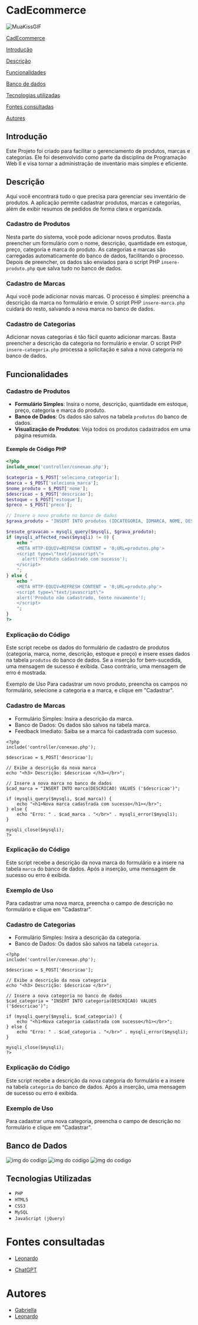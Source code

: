 # CadEcommerce

![MuaKissGIF](https://github.com/user-attachments/assets/6062db80-b97e-4eb2-b265-8f6b2d8293d0)


[CadEcommerce](#cadecommerce)

[Introdução](#introdu%C3%A7%C3%A3o)

[Descrição](#descri%C3%A7%C3%A3o)

[Funcionalidades](#funcionalidades)

[Banco de dados](#banco-de-dados)

[Tecnologias utilizadas](#tecnologias-utilizadas)

[Fontes consultadas](#fontes-consultadas)

[Autores](#autores)

## Introdução
Este Projeto foi criado para facilitar o gerenciamento de produtos, marcas e categorias. Ele foi desenvolvido como parte da disciplina de Programação Web II e visa tornar a administração de inventário mais simples e eficiente.

## Descrição
Aqui você encontrará tudo o que precisa para gerenciar seu inventário de produtos. A aplicação permite cadastrar produtos, marcas e categorias, além de exibir resumos de pedidos de forma clara e organizada.

### Cadastro de Produtos
Nesta parte do sistema, você pode adicionar novos produtos. Basta preencher um formulário com o nome, descrição, quantidade em estoque, preço, categoria e marca do produto. As categorias e marcas são carregadas automaticamente do banco de dados, facilitando o processo. Depois de preencher, os dados são enviados para o script PHP ``insere-produto.php`` que salva tudo no banco de dados.

### Cadastro de Marcas
Aqui você pode adicionar novas marcas. O processo é simples: preencha a descrição da marca no formulário e envie. O script PHP ``insere-marca.php`` cuidará do resto, salvando a nova marca no banco de dados.

### Cadastro de Categorias
Adicionar novas categorias é tão fácil quanto adicionar marcas. Basta preencher a descrição da categoria no formulário e enviar. O script PHP ``insere-categoria.php`` processa a solicitação e salva a nova categoria no banco de dados.

## Funcionalidades

### Cadastro de Produtos
- **Formulário Simples**: Insira o nome, descrição, quantidade em estoque, preço, categoria e marca do produto.
- **Banco de Dados**: Os dados são salvos na tabela `produtos` do banco de dados.
- **Visualização de Produtos**: Veja todos os produtos cadastrados em uma página resumida.

#### Exemplo de Código PHP
```php
<?php
include_once('controller/conexao.php');

$categoria = $_POST['seleciona_categoria'];
$marca = $_POST['seleciona_marca'];
$nome_produto = $_POST['nome'];
$descricao = $_POST['descricao'];
$estoque = $_POST['estoque'];
$preco = $_POST['preco'];

// Insere o novo produto no banco de dados
$grava_produto = "INSERT INTO produtos (IDCATEGORIA, IDMARCA, NOME, DESCRICAO, ESTOQUE, PRECO) VALUES ('$categoria', '$marca', '$nome_produto', '$descricao', '$estoque', '$preco')";

$resute_gravacao = mysqli_query($mysqli, $grava_produto);
if (mysqli_affected_rows($mysqli) != 0) {
    echo "
    <META HTTP-EQUIV=REFRESH CONTENT = '0;URL=produtos.php'>
    <script type=\"text/javascript\">
      alert('Produto cadastrado com sucesso');
    </script>
    ";
} else {
    echo "
    <META HTTP-EQUIV=REFRESH CONTENT = '0;URL=produto.php'>
    <script type=\"text/javascript\">
    alert('Produto não cadastrado, tente novamente');
    </script>
    ";
}
?>
```
### Explicação do Código
Este script recebe os dados do formulário de cadastro de produtos (categoria, marca, nome, descrição, estoque e preço) e insere esses dados na tabela ``produtos`` do banco de dados. Se a inserção for bem-sucedida, uma mensagem de sucesso é exibida. Caso contrário, uma mensagem de erro é mostrada.

Exemplo de Uso
Para cadastrar um novo produto, preencha os campos no formulário, selecione a categoria e a marca, e clique em "Cadastrar".

### Cadastro de Marcas
- Formulário Simples: Insira a descrição da marca.
- Banco de Dados: Os dados são salvos na tabela marca.
- Feedback Imediato: Saiba se a marca foi cadastrada com sucesso.
```
<?php
include('controller/conexao.php');

$descricao = $_POST['descricao'];

// Exibe a descrição da nova marca
echo "<h3> Descrição: $descricao </h3></br>";

// Insere a nova marca no banco de dados
$cad_marca = "INSERT INTO marca(DESCRICAO) VALUES ('$descricao')";

if (mysqli_query($mysqli, $cad_marca)) {
    echo "<h1>Nova marca cadastrada com sucesso</h1></br>";
} else {
    echo "Erro: " . $cad_marca . "</br>" . mysqli_error($mysqli);
}

mysqli_close($mysqli);
?>

```
### Explicação do Código
Este script recebe a descrição da nova marca do formulário e a insere na tabela ``marca`` do banco de dados. Após a inserção, uma mensagem de sucesso ou erro é exibida.

### Exemplo de Uso
Para cadastrar uma nova marca, preencha o campo de descrição no formulário e clique em "Cadastrar".

### Cadastro de Categorias
- Formulário Simples: Insira a descrição da categoria.
- Banco de Dados: Os dados são salvos na tabela ``categoria``.
```
<?php
include('controller/conexao.php');

$descricao = $_POST['descricao'];

// Exibe a descrição da nova categoria
echo "<h3> Descrição: $descricao </br>";

// Insere a nova categoria no banco de dados
$cad_categoria = "INSERT INTO categoria(DESCRICAO) VALUES ('$descricao')";

if (mysqli_query($mysqli, $cad_categoria)) {
    echo "<h1>Nova categoria cadastrada com sucesso</h1></br>";
} else {
    echo "Erro: " . $cad_categoria . "</br>" . mysqli_error($mysqli);
}

mysqli_close($mysqli);
?>

```
### Explicação do Código
Este script recebe a descrição da nova categoria do formulário e a insere na tabela ``categoria`` do banco de dados. Após a inserção, uma mensagem de sucesso ou erro é exibida.

### Exemplo de Uso
Para cadastrar uma nova categoria, preencha o campo de descrição no formulário e clique em "Cadastrar".

## Banco de Dados

![img do codigo](img3.png)
![img do codigo](img.png.png)
![img do codigo](img.2.png)

## Tecnologias Utilizadas
- ``PHP``
- ``HTML5``
- ``CSS3``
- ``MySQL``
- ``JavaScript (jQuery)``

# Fontes consultadas
- [Leonardo](https://github.com/LeonardoRochaMarista/LeonardoRochaMarista)
  
- [ChatGPT](https://chatgpt.com/)
# Autores
- [Gabriella](https://github.com/gaabriellasantoos)
- [Leonardo](https://github.com/LeonardoRochaMarista/LeonardoRochaMarista)
